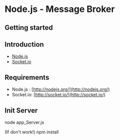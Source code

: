 Node.js - Message Broker
================


Getting started
---------------


Introduction
------------

- [Node.js](http://nodejs.org/)
- [Socket.io](http://socket.io/)


Requirements
------------

- Node.js :  [http://nodejs.org/](http://nodejs.org/)
- Socket.io:  [http://socket.io/](http://socket.io/)


Init Server
------------

node app_Server.js

(If don't work!)
npm install